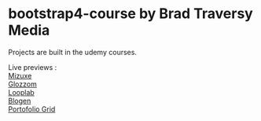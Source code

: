 # bootstrap4-course by Brad Traversy Media
Projects are built in the udemy courses.

Live previews : <br>
[Mizuxe](https://cosmincondur.github.io/bootstrap4-course/mizuxe)<br>
[Glozzom](https://cosmincondur.github.io/bootstrap4-course/glozzom)<br>
[Looplab](https://cosmincondur.github.io/bootstrap4-course/looplab)<br>
[Blogen](https://cosmincondur.github.io/bootstrap4-course/blogen)<br>
[Portofolio Grid](https://cosmincondur.github.io/bootstrap4-course/portofoliogrid)
